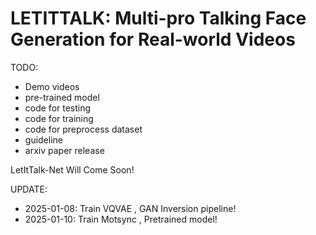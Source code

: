 # LETITTALK: Multi-pro Talking Face Generation for Real-world Videos

TODO:
-  Demo videos
-  pre-trained model
-  code for testing
-  code for training
-  code for preprocess dataset
-  guideline 
-  arxiv paper release


LetItTalk-Net Will Come Soon!

UPDATE:
- 2025-01-08: Train VQVAE , GAN Inversion pipeline!
- 2025-01-10: Train Motsync , Pretrained model!


